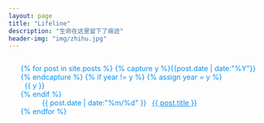 ```yaml
---
layout: page
title: "Lifeline"
description: "生命在这里留下了痕迹"
header-img: "img/zhihu.jpg"
---
```



<ul class="listing" style="list-style-type:none;font-weight:normal;margin-top:2em;color:#0590f0">
{% for post in site.posts %}
  {% capture y %}{{post.date | date:"%Y"}}{% endcapture %}
  {% if year != y %}
    {% assign year = y %}
    <li class="listing-seperator"><i class="fa fa-refresh fa-spin"></i>&nbsp;&nbsp;{{ y }}</li>
  {% endif %}
  <li class="listing-item" style="text-indent:3em;">
    <time datetime="{{ post.date | date:"%Y-%m-%d" }}">{{ post.date | date:"%m/%d" }}</time>
    <a href="{{ post.url }}" title="{{ post.title }}" style="margin-left:0.5em;color:#0590f0">{{ post.title }}</a>
  </li>
{% endfor %}
</ul>
